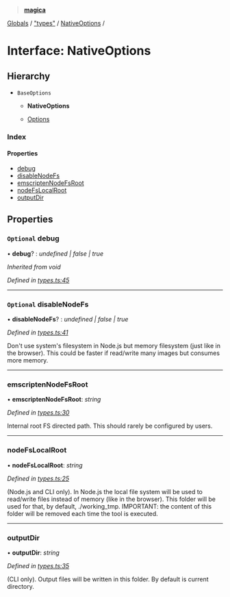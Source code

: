 > **[magica](../README.md)**

[Globals](../README.md) / ["types"](../modules/_types_.md) / [NativeOptions](_types_.nativeoptions.md) /

# Interface: NativeOptions

## Hierarchy

* `BaseOptions`

  * **NativeOptions**

  * [Options](_types_.options.md)

### Index

#### Properties

* [debug](_types_.nativeoptions.md#optional-debug)
* [disableNodeFs](_types_.nativeoptions.md#optional-disablenodefs)
* [emscriptenNodeFsRoot](_types_.nativeoptions.md#emscriptennodefsroot)
* [nodeFsLocalRoot](_types_.nativeoptions.md#nodefslocalroot)
* [outputDir](_types_.nativeoptions.md#outputdir)

## Properties

### `Optional` debug

• **debug**? : *undefined | false | true*

*Inherited from void*

*Defined in [types.ts:45](https://github.com/cancerberoSgx/magica/blob/94207d7/src/types.ts#L45)*

___

### `Optional` disableNodeFs

• **disableNodeFs**? : *undefined | false | true*

*Defined in [types.ts:41](https://github.com/cancerberoSgx/magica/blob/94207d7/src/types.ts#L41)*

Don't use system's filesystem in Node.js but memory filesystem (just like in the browser). This could be
faster if read/write many images but consumes more memory.

___

###  emscriptenNodeFsRoot

• **emscriptenNodeFsRoot**: *string*

*Defined in [types.ts:30](https://github.com/cancerberoSgx/magica/blob/94207d7/src/types.ts#L30)*

Internal root FS directed path. This should rarely be configured by users.

___

###  nodeFsLocalRoot

• **nodeFsLocalRoot**: *string*

*Defined in [types.ts:25](https://github.com/cancerberoSgx/magica/blob/94207d7/src/types.ts#L25)*

(Node.js and CLI only). In Node.js the local file system will be used to read/write files instead of
memory (like in the browser). This folder will be used for that, by default, ./working_tmp. IMPORTANT:
the content of this folder will be removed each time the tool is executed.

___

###  outputDir

• **outputDir**: *string*

*Defined in [types.ts:35](https://github.com/cancerberoSgx/magica/blob/94207d7/src/types.ts#L35)*

(CLI only). Output files will be written in this folder. By default is current directory.